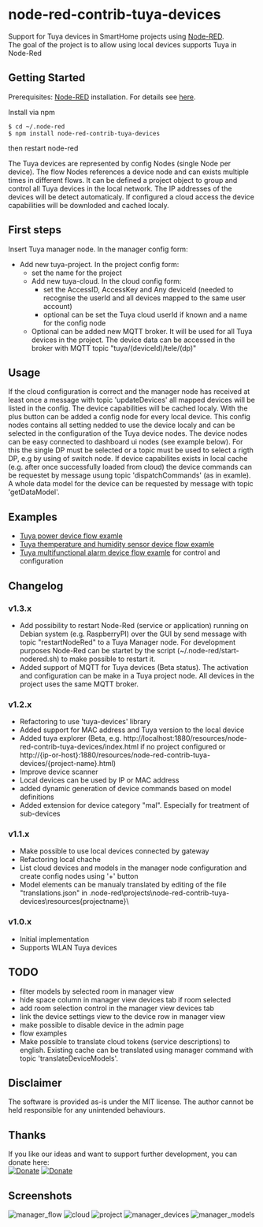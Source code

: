 # node-red-contrib-tuya-devices
Support for Tuya devices in SmartHome projects using [Node-RED](https://nodered.org/).  
The goal of the project is to allow using local devices supports Tuya in Node-Red

## Getting Started

Prerequisites: [Node-RED](https://nodered.org) installation. For details see [here](https://nodered.org/docs/getting-started/installation).

Install via npm

```shell
$ cd ~/.node-red
$ npm install node-red-contrib-tuya-devices
```
then restart node-red

The Tuya devices are represented by config Nodes (single Node per device). The flow Nodes references a device node and can exists multiple times in different flows. It can be defined a project object to group and control all Tuya devices in the local network. The IP addresses of the devices will be detect automaticaly. If configured a cloud access the device capabilities will be downloded and cached localy.

## First steps
Insert Tuya manager node. 
In the manager config form:  
- Add new tuya-project. 
  In the project config form:  
  - set the name for the project
  - Add new tuya-cloud. 
    In the cloud config form:  
    - set the AccessID, AccessKey and Any deviceId (needed to recognise the userId and all devices mapped to the same user account)
    - optional can be set the Tuya cloud userId if known and a name for the config node
  - Optional can be added new MQTT broker. It will be used for all Tuya devices in the project. The device data can be accessed in the broker with MQTT topic "tuya/(deviceId)/tele/(dp)"

## Usage
If the cloud configuration is correct and the manager node has received at least once a message with topic 'updateDevices' all mapped devices will be listed in the config. The device capabilities will be cached localy. With the plus button can be added a config node for every local device. This config nodes contains all setting nedded to use the device localy and can be selected in the configuration of the Tuya device nodes. 
The device nodes can be easy connected to dashboard ui nodes (see example below). For this the single DP must be selected or a topic must be used to select a rigth DP, e.g by using of switch node. If device capabilites exists in local cache (e.g. after once successfully loaded from cloud) the device commands can be requestet by message usung topic 'dispatchCommands' (as in examle). A whole data model for the device can be requested by message with topic 'getDataModel'. 

## Examples
- [Tuya power device flow examle](./img/power_dev.json)
- [Tuya themperature and humidity sensor device flow examle](./img/th_sensor.json)
- [Tuya multifunctional alarm device flow examle](./img/alarm.json) for control and configuration

## Changelog

### v1.3.x
- Add possibility to restart Node-Red (service or application) running on Debian system (e.g. RaspberryPI) over the GUI by send message with topic "restartNodeRed" to a Tuya Manager node. For development purposes Node-Red can be startet by the script (~/.node-red/start-nodered.sh) to make possible to restart it.
- Added support of MQTT for Tuya devices (Beta status). The activation and configuration can be make in a Tuya project node. All devices in the project uses the same MQTT broker. 

### v1.2.x
- Refactoring to use 'tuya-devices' library
- Added support for MAC address and Tuya version to the local device
- Added tuya explorer (Beta, e.g. http://localhost:1880/resources/node-red-contrib-tuya-devices/index.html if no project configured or
  http://{ip-or-host}:1880/resources/node-red-contrib-tuya-devices/{project-name}.html)
- Improve device scanner
- Local devices can be used by IP or MAC address
- added dynamic generation of device commands based on model definitions
- Added extension for device category "mal". Especially for treatment of sub-devices

### v1.1.x
- Make possible to use local devices connected by gateway
- Refactoring local chache
- List cloud devices and models in the manager node configuration and create config nodes using '+' button
- Model elements can be manualy translated by editing of the file "translations.json" in .node-red\projects\node-red-contrib-tuya-devices\resources\{projectname}\

### v1.0.x
- Initial implementation
- Supports WLAN Tuya devices

## TODO
- filter models by selected room in manager view
- hide space column in manager view devices tab if room selected
- add room selection control in the manager view devices tab
- link the device settings view to the device row in manager view
- make possible to disable device in the admin page
- flow examples
- Make possible to translate cloud tokens (service descriptions) to english. Existing cache can be translated using manager command with topic 'translateDeviceModels'. 
  

## Disclaimer
The software is provided as-is under the MIT license. The author cannot be held responsible for any unintended behaviours.

## Thanks
If you like our ideas and want to support further development, you can donate here:  
[![Donate](https://img.shields.io/badge/donate-PayPal-blue.svg)](https://paypal.me/tasmotas)
[![Donate](https://img.shields.io/badge/donate-buy%20me%20a%20coffee-yellow.svg)](https://www.buymeacoffee.com/smarthomenodes)

## Screenshots
![manager_flow](./img/manager_flow.jpg) 
![cloud](./img/cloud.jpg) 
![project](./img/project.jpg) 
![manager_devices](./img/manager_devices.jpg) 
![manager_models](./img/manager_models.jpg) 
